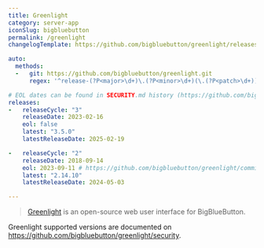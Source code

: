 ```yaml
---
title: Greenlight
category: server-app
iconSlug: bigbluebutton
permalink: /greenlight
changelogTemplate: https://github.com/bigbluebutton/greenlight/releases/tag/release-__LATEST__

auto:
  methods:
  -   git: https://github.com/bigbluebutton/greenlight.git
      regex: '^release-(?P<major>\d+)\.(?P<minor>\d+)(\.(?P<patch>\d+))?$'

# EOL dates can be found in SECURITY.md history (https://github.com/bigbluebutton/greenlight/commits/master/SECURITY.md)
releases:
-   releaseCycle: "3"
    releaseDate: 2023-02-16
    eol: false
    latest: "3.5.0"
    latestReleaseDate: 2025-02-19

-   releaseCycle: "2"
    releaseDate: 2018-09-14
    eol: 2023-09-11 # https://github.com/bigbluebutton/greenlight/commit/f739387a304b7d8f8d28b5cf5d96e801f7f60546
    latest: "2.14.10"
    latestReleaseDate: 2024-05-03

---
```


> [Greenlight](https://docs.bigbluebutton.org/greenlight/v3/install/) is an open-source web user interface for
> BigBlueButton.

Greenlight supported versions are documented on <https://github.com/bigbluebutton/greenlight/security>.
